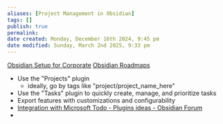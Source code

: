 ```yaml
---
aliases: [Project Management in Obsidian]
tags: []
publish: true
permalink: 
date created: Monday, December 16th 2024, 9:45 pm
date modified: Sunday, March 2nd 2025, 9:33 pm
---
```


[Obsidian Setup for Corporate](../Obsidian%20Setup%20for%20Corporate/Obsidian%20Setup%20for%20Corporate.md)
[Obsidian Roadmaps](../../📁%2051%20-%20Cyberbase/Obsidian%20Roadmaps/Obsidian%20Roadmaps.md)

- Use the "Projects" plugin
	- ideally, go by tags like "project/project_name_here"
- Use the "Tasks" plugin to quickly create, manage, and prioritize tasks
- Export features with customizations and configurability
- [Integration with Microsoft Todo - Plugins ideas - Obsidian Forum](https://forum.obsidian.md/t/integration-with-microsoft-todo/51156/19)
- 